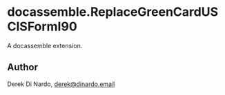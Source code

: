 # docassemble.ReplaceGreenCardUSCISFormI90

A docassemble extension.

## Author

Derek Di Nardo, derek@dinardo.email


